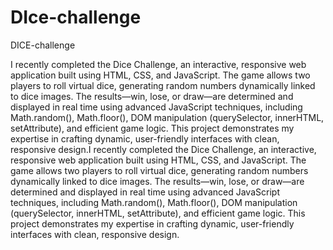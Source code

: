 # DIce-challenge
DICE-challenge
<p> 
I recently completed the Dice Challenge, an interactive, responsive web application built using HTML, CSS, and JavaScript. The game allows two players to roll virtual dice, generating random numbers dynamically linked to dice images. The results—win, lose, or draw—are determined and displayed in real time using advanced JavaScript techniques, including Math.random(), Math.floor(), DOM manipulation (querySelector, innerHTML, setAttribute), and efficient game logic. This project demonstrates my expertise in crafting dynamic, user-friendly interfaces with clean, responsive design.I recently completed the Dice Challenge, an interactive, responsive web application built using HTML, CSS, and JavaScript. The game allows two players to roll virtual dice, generating random numbers dynamically linked to dice images. The results—win, lose, or draw—are determined and displayed in real time using advanced JavaScript techniques, including Math.random(), Math.floor(), DOM manipulation (querySelector, innerHTML, setAttribute), and efficient game logic. This project demonstrates my expertise in crafting dynamic, user-friendly interfaces with clean, responsive design.
</p>
